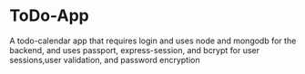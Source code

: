 # ToDo-App

A todo-calendar app that requires login and uses node and mongodb for the backend,
and uses passport, express-session, and bcrypt for user sessions,user validation, and
password encryption
